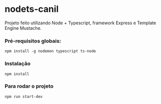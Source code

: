 # nodets-canil
Projeto feito utilizando Node + Typescript, framework Express e Template Engine Mustache.

### Pré-requisitos globais:
`npm install -g nodemon typescript ts-node`

### Instalação
`npm install`

### Para rodar o projeto
`npm run start-dev`
